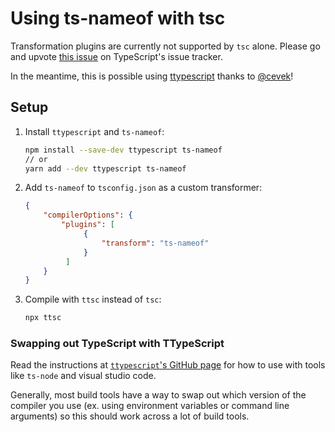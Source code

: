 # Using ts-nameof with tsc

Transformation plugins are currently not supported by `tsc` alone. Please go and upvote [this issue](https://github.com/Microsoft/TypeScript/issues/14419) on TypeScript's issue tracker.

In the meantime, this is possible using [ttypescript](https://github.com/cevek/ttypescript) thanks to [@cevek](https://github.com/cevek)!

## Setup

1. Install `ttypescript` and `ts-nameof`:

   ```bash
   npm install --save-dev ttypescript ts-nameof
   // or
   yarn add --dev ttypescript ts-nameof
   ```

2. Add `ts-nameof` to `tsconfig.json` as a custom transformer:

   ```json
   {
       "compilerOptions": {
           "plugins": [
                {
                    "transform": "ts-nameof"
                }
            ]
       }
   }
   ```

3. Compile with `ttsc` instead of `tsc`:

   ```bash
   npx ttsc
   ```

### Swapping out TypeScript with TTypeScript

Read the instructions at [`ttypescript`'s GitHub page](https://github.com/cevek/ttypescript) for how to use with tools like `ts-node` and visual studio code.

Generally, most build tools have a way to swap out which version of the compiler you use (ex. using environment variables or command line arguments) so this should work across a lot of build tools.
